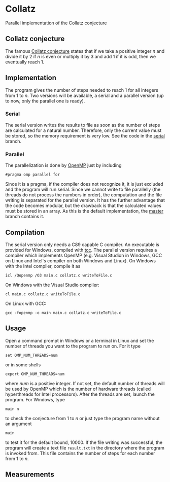 # Collatz
Parallel implementation of the Collatz conjecture

## Collatz conjecture
The famous [Collatz conjecture](https://en.wikipedia.org/wiki/Collatz_conjecture) states that if we take a positive integer *n* and divide it by 2 if *n* is even or multiply it by 3 and add 1 if it is odd, then we eventually reach 1.

## Implementation
The program gives the number of steps needed to reach 1 for all integers from 1 to *n*. Two versions will be available, a serial and a parallel version (up to now, only the parallel one is ready).

### Serial
The serial version writes the results to file as soon as the number of steps are calculated for a natural number. Therefore, only the current value must be stored, so the memory requirement is very low. See the code in the [serial](https://github.com/CsatiZoltan/Collatz/tree/serial) branch.

### Parallel
The parallelization is done by [OpenMP](www.openmp.org) just by including

    #pragma omp parallel for

Since it is a pragma, if the compiler does not recognize it, it is just excluded and the program will run serial.
Since we cannot write to file parallelly (the threads do not process the numbers in order), the computation and the file writing is separated for the parallel version. It has the further advantage that the code becomes modular, but the drawback is that the calculated values must be stored in an array. As this is the default implementation, the [master](https://github.com/CsatiZoltan/Collatz/tree/master) branch contains it.

## Compilation
The serial version only needs a C89 capable C compiler. An executable is provided for Windows, compiled with [tcc](http://bellard.org/tcc/). The parallel version requires a compiler which implements OpenMP (e.g. Visual Studion in Windows, GCC on Linux and Intel's compiler on both Windows and Linux). On Windows with the Intel compiler, compile it as

    icl /Qopenmp /O3 main.c collatz.c writeToFile.c
    
On Windows with the Visual Studio compiler:

    cl main.c collatz.c writeToFile.c

On Linux with GCC:

    gcc -fopenmp -o main main.c collatz.c writeToFile.c

## Usage
Open a command prompt in Windows or a terminal in Linux and set the number of threads you want to the program to run on. For it type

    set OMP_NUM_THREADS=num
    
or in some shells

    export OMP_NUM_THREADS=num
    
where *num* is a positive integer. If not set, the default number of threads will be used by OpenMP which is the number of hardware threads (called hyperthreads for Intel processors). After the threads are set, launch the program. For Windows, type

    main n

to check the conjecture from 1 to *n* or just type the program name without an argument

    main
   
to test it for the default bound, 10000. If the file writing was successful, the program will create a text file `result.txt` in the directory where the program is invoked from. This file contains the number of steps for each number from 1 to *n*.

## Measurements

